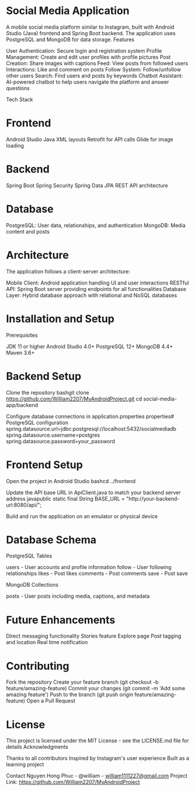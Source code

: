 # Social Media Application
A mobile social media platform similar to Instagram, built with Android Studio (Java) frontend and Spring Boot backend. The application uses PostgreSQL and MongoDB for data storage.
Features

User Authentication: Secure login and registration system
Profile Management: Create and edit user profiles with profile pictures
Post Creation: Share images with captions
Feed: View posts from followed users
Interactions: Like and comment on posts
Follow System: Follow/unfollow other users
Search: Find users and posts by keywords
Chatbot Assistant: AI-powered chatbot to help users navigate the platform and answer questions

Tech Stack
# Frontend

Android Studio
Java
XML layouts
Retrofit for API calls
Glide for image loading

# Backend

Spring Boot
Spring Security
Spring Data JPA
REST API architecture

# Database

PostgreSQL: User data, relationships, and authentication
MongoDB: Media content and posts

# Architecture
The application follows a client-server architecture:

Mobile Client: Android application handling UI and user interactions
RESTful API: Spring Boot server providing endpoints for all functionalities
Database Layer: Hybrid database approach with relational and NoSQL databases

# Installation and Setup
Prerequisites

JDK 11 or higher
Android Studio 4.0+
PostgreSQL 12+
MongoDB 4.4+
Maven 3.6+

# Backend Setup

Clone the repository
bashgit clone https://github.com/William2207/MyAndroidProject.git
cd social-media-app/backend

Configure database connections in application.properties
properties# PostgreSQL configuration
spring.datasource.url=jdbc:postgresql://localhost:5432/socialmediadb
spring.datasource.username=postgres
spring.datasource.password=your_password

# Frontend Setup

Open the project in Android Studio
bashcd ../frontend

Update the API base URL in ApiClient.java to match your backend server address
javapublic static final String BASE_URL = "http://your-backend-url:8080/api/";

Build and run the application on an emulator or physical device

# Database Schema
PostgreSQL Tables

users - User accounts and profile information
follow - User following relationships
likes - Post likes
comments - Post comments
save - Post save

MongoDB Collections

posts - User posts including media, captions, and metadata

# Future Enhancements

Direct messaging functionality
Stories feature
Explore page
Post tagging and location
Real time notification

# Contributing

Fork the repository
Create your feature branch (git checkout -b feature/amazing-feature)
Commit your changes (git commit -m 'Add some amazing feature')
Push to the branch (git push origin feature/amazing-feature)
Open a Pull Request

# License
This project is licensed under the MIT License - see the LICENSE.md file for details
Acknowledgments

Thanks to all contributors
Inspired by Instagram's user experience
Built as a learning project

Contact
Nguyen Hong Phuc - @william - william1111227@gmail.com
Project Link: https://github.com/William2207/MyAndroidProject
